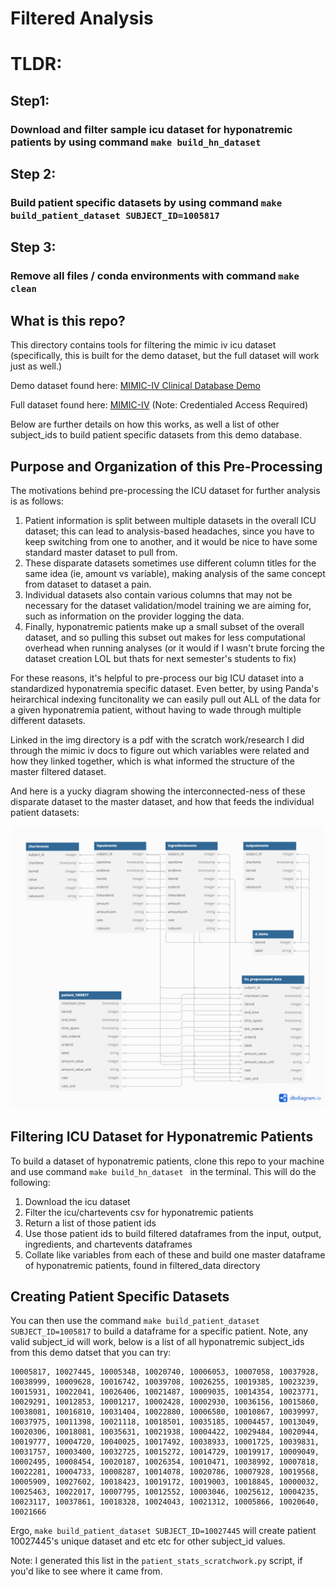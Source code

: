 # Filtered Analysis
# TLDR:
##  Step1:
### Download and filter sample icu dataset for hyponatremic patients by using command ```make build_hn_dataset ```
## Step 2:
### Build patient specific datasets by using command ```make build_patient_dataset SUBJECT_ID=1005817``` 
## Step 3:
### Remove all files / conda environments with command ```make clean```

## What is this repo?
This directory contains tools for filtering the mimic iv icu dataset (specifically, this is built for the demo dataset, but the full dataset will work just as well.)

Demo dataset found here:
[MIMIC-IV Clinical Database Demo](https://physionet.org/content/mimic-iv-demo/2.2/#files-panel)

Full dataset found here:
[MIMIC-IV](https://physionet.org/content/mimiciv/3.1/)
(Note: Credentialed Access Required)

Below are further details on how this works, as well a list of other subject_ids to build patient specific datasets from this demo database.

## Purpose and Organization of this Pre-Processing

The motivations behind pre-processing the ICU dataset for further analysis is as follows:
1. Patient information is split between multiple datasets in the overall ICU dataset; this can lead to analysis-based headaches, since you have to keep switching from one to another, and it would be nice to have some standard master dataset to pull from.
2. These disparate datasets sometimes use different column titles for the same idea (ie, amount vs variable), making analysis of the same concept from dataset to dataset a pain. 
3. Individual datasets also contain various columns that may not be necessary for the dataset validation/model training we are aiming for, such as information on the provider logging the data.
4. Finally, hyponatremic patients make up a small subset of the overall dataset, and so pulling this subset out makes for less computational overhead when running analyses (or it would if I wasn't brute forcing the dataset creation LOL but thats for next semester's students to fix)

For these reasons, it's helpful to pre-process our big ICU dataset into a standardized hyponatremia specific dataset. Even better, by using Panda's heirarchical indexing funcitonality we can easily pull out ALL of the data for a given hyponatremia patient, without having to wade through multiple different datasets.

Linked in the img directory is a pdf with the scratch work/research I did through the mimic iv docs to figure out which variables were related and how they linked together, which is what informed the structure of the master filtered dataset.

And here is a yucky diagram showing the interconnected-ness of these disparate dataset to the master dataset, and how that feeds the individual patient datasets:

![HN Dataset Connections](img/hyponatremia_dataset_diagram.png)


## Filtering ICU Dataset for Hyponatremic Patients

To build a dataset of hyponatremic patients, clone this repo to your machine and use command ```make build_hn_dataset ``` in the terminal. This will do the following:
1. Download the icu dataset
2. Filter the icu/chartevents csv for hyponatremic patients
3. Return a list of those patient ids
4. Use those patient ids to build filtered dataframes from the input, output, ingredients, and chartevents dataframes
5. Collate like variables from each of these and build one master dataframe of hyponatremic patients, found in filtered_data directory

## Creating Patient Specific Datasets
You can then use the command ```make build_patient_dataset SUBJECT_ID=1005817``` to build a dataframe for a specific patient. Note, any valid subject_id will work, below is a list of all hyponatremic subject_ids from this demo datset that you can try:
```
10005817, 10027445, 10005348, 10020740, 10006053, 10007058, 10037928,
10038999, 10009628, 10016742, 10039708, 10026255, 10019385, 10023239,
10015931, 10022041, 10026406, 10021487, 10009035, 10014354, 10023771,
10029291, 10012853, 10001217, 10002428, 10002930, 10036156, 10015860,
10038081, 10016810, 10031404, 10022880, 10006580, 10010867, 10039997,
10037975, 10011398, 10021118, 10018501, 10035185, 10004457, 10013049,
10020306, 10018081, 10035631, 10021938, 10004422, 10029484, 10020944,
10019777, 10004720, 10040025, 10017492, 10038933, 10001725, 10039831,
10031757, 10003400, 10032725, 10015272, 10014729, 10019917, 10009049,
10002495, 10008454, 10020187, 10026354, 10010471, 10038992, 10007818,
10022281, 10004733, 10008287, 10014078, 10020786, 10007928, 10019568,
10005909, 10027602, 10018423, 10019172, 10019003, 10018845, 10000032,
10025463, 10022017, 10007795, 10012552, 10003046, 10025612, 10004235,
10023117, 10037861, 10018328, 10024043, 10021312, 10005866, 10020640,
10021666 
```

Ergo, ``make build_patient_dataset SUBJECT_ID=10027445`` will create patient 10027445's unique dataset and etc etc for other subject_id values.

Note: I generated this list in the ```patient_stats_scratchwork.py``` script, if you'd like to see where it came from.

